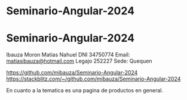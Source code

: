 # Seminario-Angular-2024

# Seminario-Angular-2024


Ibauza Moron Matias Nahuel
DNI 34750774
Email: matiasibauza@hotmail.com
Legajo 252227
Sede: Quequen

https://github.com/mibauza/Seminario-Angular-2024
https://stackblitz.com/~/github.com/mibauza/Seminario-Angular-2024

En cuanto a la tematica es una pagina de productos en general.
